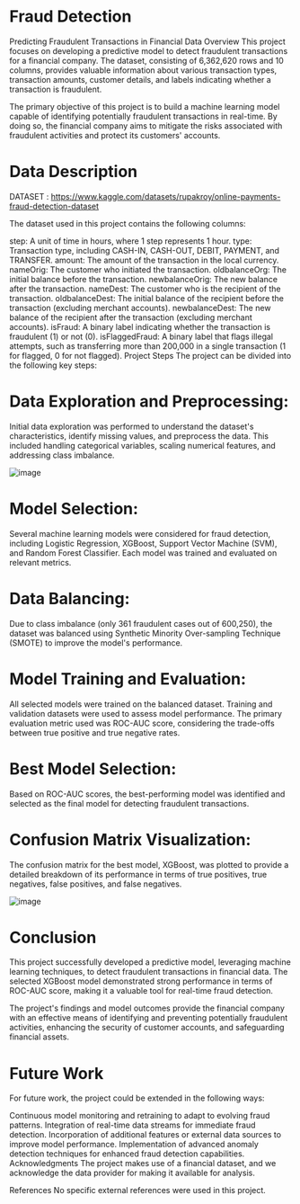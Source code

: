 # Fraud Detection
Predicting Fraudulent Transactions in Financial Data
Overview
This project focuses on developing a predictive model to detect fraudulent transactions for a financial company. The dataset, consisting of 6,362,620 rows and 10 columns, provides valuable information about various transaction types, transaction amounts, customer details, and labels indicating whether a transaction is fraudulent.

The primary objective of this project is to build a machine learning model capable of identifying potentially fraudulent transactions in real-time. By doing so, the financial company aims to mitigate the risks associated with fraudulent activities and protect its customers' accounts.

# Data Description

DATASET : https://www.kaggle.com/datasets/rupakroy/online-payments-fraud-detection-dataset

The dataset used in this project contains the following columns:

step: A unit of time in hours, where 1 step represents 1 hour.
type: Transaction type, including CASH-IN, CASH-OUT, DEBIT, PAYMENT, and TRANSFER.
amount: The amount of the transaction in the local currency.
nameOrig: The customer who initiated the transaction.
oldbalanceOrg: The initial balance before the transaction.
newbalanceOrig: The new balance after the transaction.
nameDest: The customer who is the recipient of the transaction.
oldbalanceDest: The initial balance of the recipient before the transaction (excluding merchant accounts).
newbalanceDest: The new balance of the recipient after the transaction (excluding merchant accounts).
isFraud: A binary label indicating whether the transaction is fraudulent (1) or not (0).
isFlaggedFraud: A binary label that flags illegal attempts, such as transferring more than 200,000 in a single transaction (1 for flagged, 0 for not flagged).
Project Steps
The project can be divided into the following key steps:

# Data Exploration and Preprocessing: 
Initial data exploration was performed to understand the dataset's characteristics, identify missing values, and preprocess the data. This included handling categorical variables, scaling numerical features, and addressing class imbalance.

![image](https://github.com/vaibhavnagar02/Fraud-Detection/assets/87512533/2fd94c4a-1b0a-4efc-a08d-e92419f02884)


# Model Selection: 
Several machine learning models were considered for fraud detection, including Logistic Regression, XGBoost, Support Vector Machine (SVM), and Random Forest Classifier. Each model was trained and evaluated on relevant metrics.

# Data Balancing: 
Due to class imbalance (only 361 fraudulent cases out of 600,250), the dataset was balanced using Synthetic Minority Over-sampling Technique (SMOTE) to improve the model's performance.

# Model Training and Evaluation:
All selected models were trained on the balanced dataset. Training and validation datasets were used to assess model performance. The primary evaluation metric used was ROC-AUC score, considering the trade-offs between true positive and true negative rates.

# Best Model Selection: 
Based on ROC-AUC scores, the best-performing model was identified and selected as the final model for detecting fraudulent transactions.

# Confusion Matrix Visualization: 
The confusion matrix for the best model, XGBoost, was plotted to provide a detailed breakdown of its performance in terms of true positives, true negatives, false positives, and false negatives.

![image](https://github.com/vaibhavnagar02/Fraud-Detection/assets/87512533/0467a172-9f93-4b3f-b0e4-2824af8c587f)


# Conclusion
This project successfully developed a predictive model, leveraging machine learning techniques, to detect fraudulent transactions in financial data. The selected XGBoost model demonstrated strong performance in terms of ROC-AUC score, making it a valuable tool for real-time fraud detection.

The project's findings and model outcomes provide the financial company with an effective means of identifying and preventing potentially fraudulent activities, enhancing the security of customer accounts, and safeguarding financial assets.

# Future Work
For future work, the project could be extended in the following ways:

Continuous model monitoring and retraining to adapt to evolving fraud patterns.
Integration of real-time data streams for immediate fraud detection.
Incorporation of additional features or external data sources to improve model performance.
Implementation of advanced anomaly detection techniques for enhanced fraud detection capabilities.
Acknowledgments
The project makes use of a financial dataset, and we acknowledge the data provider for making it available for analysis.

References
No specific external references were used in this project.
